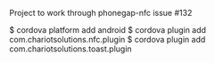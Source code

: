Project to work through phonegap-nfc issue #132

$ cordova platform add android
$ cordova plugin add com.chariotsolutions.nfc.plugin
$ cordova plugin add com.chariotsolutions.toast.plugin